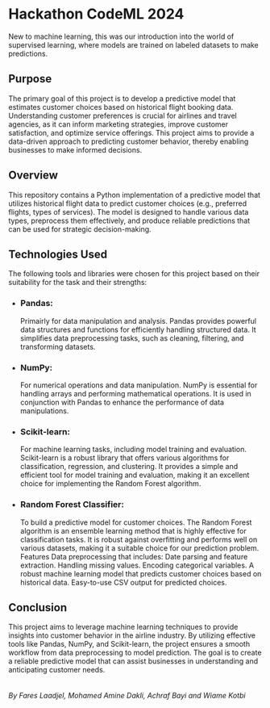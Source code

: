 # Hackathon CodeML 2024
 New to machine learning, this was our introduction into the world of supervised learning, where models are trained on labeled datasets to make predictions.
## Purpose
The primary goal of this project is to develop a predictive model that estimates customer choices based on historical flight booking data. Understanding customer preferences is crucial for airlines and travel agencies, as it can inform marketing strategies, improve customer satisfaction, and optimize service offerings. This project aims to provide a data-driven approach to predicting customer behavior, thereby enabling businesses to make informed decisions.
## Overview
This repository contains a Python implementation of a predictive model that utilizes historical flight data to predict customer choices (e.g., preferred flights, types of services). The model is designed to handle various data types, preprocess them effectively, and produce reliable predictions that can be used for strategic decision-making.
## Technologies Used
The following tools and libraries were chosen for this project based on their suitability for the task and their strengths:
- ### Pandas: 
  Primairly for data manipulation and analysis. Pandas provides powerful data structures and functions for efficiently handling structured data. It simplifies data preprocessing tasks, such as cleaning, filtering, and transforming datasets.
- ### NumPy: 
  For numerical operations and data manipulation. NumPy is essential for handling arrays and performing mathematical operations. It is used in conjunction with Pandas to enhance the performance of data manipulations.
- ### Scikit-learn: 
  For machine learning tasks, including model training and evaluation. Scikit-learn is a robust library that offers various algorithms for classification, regression, and clustering. It provides a simple and efficient tool for model training and evaluation, making it an excellent choice for implementing the Random Forest algorithm.
- ### Random Forest Classifier: 
  To build a predictive model for customer choices. The Random Forest algorithm is an ensemble learning method that is highly effective for classification tasks. It is robust against overfitting and performs well on various datasets, making it a suitable choice for our prediction problem. Features Data preprocessing that includes: Date parsing and feature extraction. Handling missing values. Encoding categorical variables. A robust machine learning model that predicts customer choices based on historical data. Easy-to-use CSV output for predicted choices.
## Conclusion
This project aims to leverage machine learning techniques to provide insights into customer behavior in the airline industry. By utilizing effective tools like Pandas, NumPy, and Scikit-learn, the project ensures a smooth workflow from data preprocessing to model prediction. The goal is to create a reliable predictive model that can assist businesses in understanding and anticipating customer needs.  
<br>
<br>
*By Fares Laadjel, Mohamed Amine Dakli, Achraf Bayi and Wiame Kotbi*
